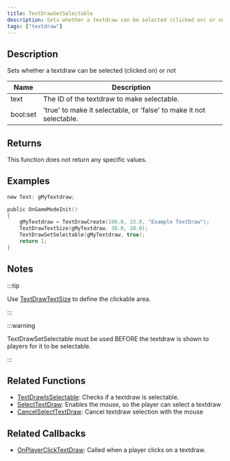 ```yaml
---
title: TextDrawSetSelectable
description: Sets whether a textdraw can be selected (clicked on) or not.
tags: ["textdraw"]
---
```


## Description

Sets whether a textdraw can be selected (clicked on) or not

| Name     | Description                                                         |
|----------|---------------------------------------------------------------------|
| text     | The ID of the textdraw to make selectable.                          |
| bool:set | 'true' to make it selectable, or 'false' to make it not selectable. |

## Returns

This function does not return any specific values.

## Examples

```c
new Text: gMyTextdraw;

public OnGameModeInit()
{
    gMyTextdraw = TextDrawCreate(100.0, 33.0, "Example TextDraw");
    TextDrawTextSize(gMyTextdraw, 30.0, 10.0);
    TextDrawSetSelectable(gMyTextdraw, true);
    return 1;
}
```

## Notes

:::tip

Use [TextDrawTextSize](TextDrawTextSize) to define the clickable area.

:::

:::warning

TextDrawSetSelectable must be used BEFORE the textdraw is shown to players for it to be selectable.

:::

## Related Functions

- [TextDrawIsSelectable](TextDrawIsSelectable): Checks if a textdraw is selectable.
- [SelectTextDraw](SelectTextDraw): Enables the mouse, so the player can select a textdraw
- [CancelSelectTextDraw](CancelSelectTextDraw): Cancel textdraw selection with the mouse

## Related Callbacks

- [OnPlayerClickTextDraw](../callbacks/OnPlayerClickTextDraw): Called when a player clicks on a textdraw.
